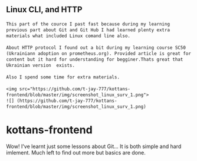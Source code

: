 ## Linux CLI, and HTTP
	This part of the cource I past fast because during my learning previous part about Git and Git Hub I had learned plenty extra materials what included Linux comand line also.
	
	About HTTP protocol I found out a bit during my learning course SC50 (Ukrainiann adoption on prometheus.org). Provided article is great for content but it hard for understanding for begginer.Thats great that Ukrainian version  exists.
	
	Also I spend some time for extra materials.
	
	<img src="https://github.com/t-jay-777/kottans-frontend/blob/master/img/screenshot_linux_surv_1.png">
    ![] (https://github.com/t-jay-777/kottans-frontend/blob/master/img/screenshot_linux_surv_1.png)
# kottans-frontend
Wow! 
I've learnt just some lessons about Git... It is both simple and hard imlement. Much left to find out more but basics are done. 
